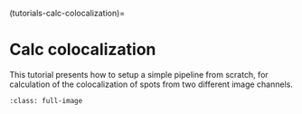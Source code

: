 (tutorials-calc-colocalization)=
# Calc colocalization

This tutorial presents how to setup a simple pipeline from scratch, for calculation of the colocalization of spots from two different image channels.

```{video} videos/tutorial-01.webm
:class: full-image
```